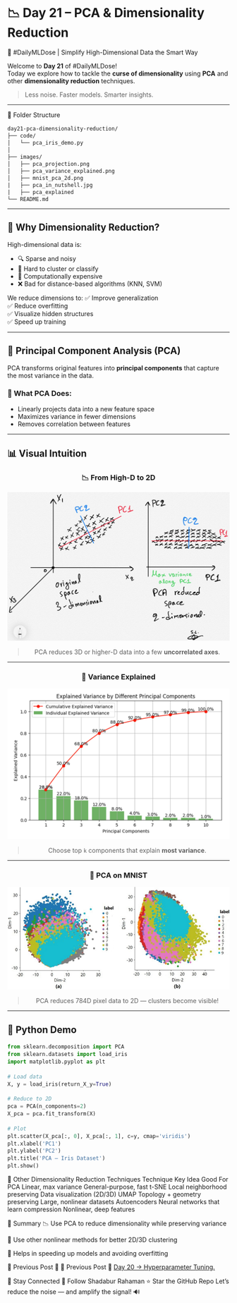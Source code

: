 # 📉 Day 21 – PCA & Dimensionality Reduction  
🔧 #DailyMLDose | Simplify High-Dimensional Data the Smart Way

Welcome to **Day 21** of #DailyMLDose!  
Today we explore how to tackle the **curse of dimensionality** using **PCA** and other **dimensionality reduction** techniques.  
> Less noise. Faster models. Smarter insights.

---
📂 Folder Structure
```
day21-pca-dimensionality-reduction/
├── code/
│   └── pca_iris_demo.py
│
├── images/
│   ├── pca_projection.png
│   ├── pca_variance_explained.png
│   ├── mnist_pca_2d.png
|   ├── pca_in_nutshell.jpg
|   ├── pca_explained
└── README.md
```
---
## 🧠 Why Dimensionality Reduction?

High-dimensional data is:
- 🔍 Sparse and noisy  
- 📏 Hard to cluster or classify  
- 🧪 Computationally expensive  
- ❌ Bad for distance-based algorithms (KNN, SVM)

We reduce dimensions to:
✅ Improve generalization  
✅ Reduce overfitting  
✅ Visualize hidden structures  
✅ Speed up training

---

## 🧩 Principal Component Analysis (PCA)

PCA transforms original features into **principal components** that capture the most variance in the data.

### 🔢 What PCA Does:
- Linearly projects data into a new feature space  
- Maximizes variance in fewer dimensions  
- Removes correlation between features

---

## 📊 Visual Intuition

<div align="center">

### 📉 From High-D to 2D

![pca_projection](images/pca_projection.jpg)

> PCA reduces 3D or higher-D data into a few **uncorrelated axes**.

---

### 🎯 Variance Explained

![pca_variance](images/pca_variance_explained.png)

> Choose top `k` components that explain **most variance**.

---

### 🧠 PCA on MNIST

![mnist_pca](images/mnist_pca_2d.png)

> PCA reduces 784D pixel data to 2D — clusters become visible!

</div>

---

## 🧪 Python Demo

```python
from sklearn.decomposition import PCA
from sklearn.datasets import load_iris
import matplotlib.pyplot as plt

# Load data
X, y = load_iris(return_X_y=True)

# Reduce to 2D
pca = PCA(n_components=2)
X_pca = pca.fit_transform(X)

# Plot
plt.scatter(X_pca[:, 0], X_pca[:, 1], c=y, cmap='viridis')
plt.xlabel('PC1')
plt.ylabel('PC2')
plt.title('PCA – Iris Dataset')
plt.show()
```
🚀 Other Dimensionality Reduction Techniques
Technique	Key Idea	Good For
PCA	Linear, max variance	General-purpose, fast
t-SNE	Local neighborhood preserving	Data visualization (2D/3D)
UMAP	Topology + geometry preserving	Large, nonlinear datasets
Autoencoders	Neural networks that learn compression	Nonlinear, deep features

🧠 Summary
📉 Use PCA to reduce dimensionality while preserving variance

🚀 Use other nonlinear methods for better 2D/3D clustering

🔬 Helps in speeding up models and avoiding overfitting

🔁 Previous Post
📌 
🔁 Previous Post
📌 [Day 20 → Hyperparameter Tuning.](../day20-hyperparameter-tuning)

🙌 Stay Connected
🔗 Follow Shadabur Rahaman
⭐ Star the GitHub Repo
Let’s reduce the noise — and amplify the signal! 🔊
